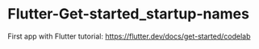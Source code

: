 # Flutter-Get-started_startup-names
First app with Flutter tutorial:
https://flutter.dev/docs/get-started/codelab
